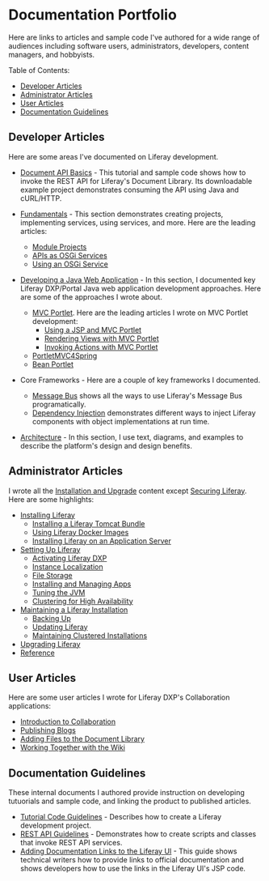 # Documentation Portfolio

Here are links to articles and sample code I've authored for a wide range of audiences including software users, administrators, developers, content managers, and hobbyists.

Table of Contents:

* [Developer Articles](#developer-articles)
* [Administrator Articles](#administrator-articles)
* [User Articles](#user-articles)
* [Documentation Guidelines](#documentation-guidelines)

## Developer Articles

Here are some areas I've documented on Liferay development.

* [Document API Basics](https://learn.liferay.com/dxp/latest/en/content-authoring-and-management/documents-and-media/developer-guide/document-api-basics.html) - This tutorial and sample code shows how to invoke the REST API for Liferay's Document Library. Its downloadable example project demonstrates consuming the API using Java and cURL/HTTP.

* [Fundamentals](https://learn.liferay.com/dxp/latest/en/liferay-internals/fundamentals.html) - This section demonstrates creating projects, implementing services, using services, and more. Here are the leading articles:
    * [Module Projects](https://learn.liferay.com/dxp/latest/en/liferay-internals/fundamentals/module-projects.html)
    * [APIs as OSGi Services](https://learn.liferay.com/dxp/latest/en/liferay-internals/fundamentals/apis-as-osgi-services.html)
    * [Using an OSGi Service](https://learn.liferay.com/dxp/latest/en/liferay-internals/fundamentals/using-an-osgi-service.html)

* [Developing a Java Web Application](https://learn.liferay.com/dxp/latest/en/building-applications/developing-a-java-web-application.html) - In this section, I documented key Liferay DXP/Portal Java web application development approaches. Here are some of the approaches I wrote about.
    * [MVC Portlet](https://learn.liferay.com/dxp/latest/en/building-applications/developing-a-java-web-application/using-mvc.html). Here are the leading articles I wrote on MVC Portlet development:
        * [Using a JSP and MVC Portlet](https://learn.liferay.com/dxp/latest/en/building-applications/developing-a-java-web-application/using-mvc/using-a-jsp-and-mvc-portlet.html)
        * [Rendering Views with MVC Portlet](https://learn.liferay.com/dxp/latest/en/building-applications/developing-a-java-web-application/using-mvc/rendering-views-with-mvc-portlet.html)
        * [Invoking Actions with MVC Portlet](https://learn.liferay.com/dxp/latest/en/building-applications/developing-a-java-web-application/using-mvc/invoking-actions-with-mvc-portlet.html)
    * [PortletMVC4Spring](https://help.liferay.com/hc/en-us/articles/360029850931-PortletMVC4Spring)
    * [Bean Portlet](https://help.liferay.com/hc/en-us/articles/360028708752-Bean-Portlet)  

* Core Frameworks - Here are a couple of key frameworks I documented.
    * [Message Bus](https://learn.liferay.com/dxp/latest/en/building-applications/core-frameworks/message-bus.html) shows all the ways to use Liferay's Message Bus programatically.
    * [Dependency Injection](https://help.liferay.com/hc/en-us/articles/360029045891-Introduction-to-Dependency-Injection) demonstrates different ways to inject Liferay components with object implementations at run time.

* [Architecture](https://learn.liferay.com/dxp/latest/en/liferay-internals/architecture.html) - In this section, I use  text, diagrams, and examples to describe the platform's design and design benefits.

## Administrator Articles

I wrote all the [Installation and Upgrade](https://learn.liferay.com/dxp/latest/en/installation-and-upgrades.html) content except [Securing Liferay](https://learn.liferay.com/dxp/latest/en/installation-and-upgrades/securing-liferay.html). Here are some highlights:

* [Installing Liferay](https://learn.liferay.com/dxp/latest/en/installation-and-upgrades/installing-liferay.html)
    * [Installing a Liferay Tomcat Bundle](https://learn.liferay.com/dxp/latest/en/installation-and-upgrades/installing-liferay/installing-a-liferay-tomcat-bundle.html)
    * [Using Liferay Docker Images](https://learn.liferay.com/dxp/latest/en/installation-and-upgrades/installing-liferay/using-liferay-docker-images.html)
    * [Installing Liferay on an Application Server](https://learn.liferay.com/dxp/latest/en/installation-and-upgrades/installing-liferay/installing-liferay-on-an-application-server.html)
* [Setting Up Liferay](https://learn.liferay.com/dxp/latest/en/installation-and-upgrades/setting-up-liferay.html)
    * [Activating Liferay DXP](https://learn.liferay.com/dxp/latest/en/installation-and-upgrades/setting-up-liferay/activating-liferay-dxp.html)
    * [Instance Localization](https://learn.liferay.com/dxp/latest/en/installation-and-upgrades/setting-up-liferay/initial-instance-localization.html)
    * [File Storage](https://learn.liferay.com/dxp/latest/en/system-administration/file-storage.html)
    * [Installing and Managing Apps](https://learn.liferay.com/dxp/latest/en/system-administration/installing-and-managing-apps.html)
    * [Tuning the JVM](https://learn.liferay.com/dxp/latest/en/installation-and-upgrades/setting-up-liferay/tuning-your-jvm.html)
    * [Clustering for High Availability](https://learn.liferay.com/dxp/latest/en/installation-and-upgrades/setting-up-liferay/clustering-for-high-availability.html)
* [Maintaining a Liferay Installation](https://learn.liferay.com/dxp/latest/en/installation-and-upgrades/maintaining-a-liferay-installation.html)
    * [Backing Up](https://learn.liferay.com/dxp/latest/en/installation-and-upgrades/maintaining-a-liferay-installation/backing-up.html)
    * [Updating Liferay](https://learn.liferay.com/dxp/latest/en/installation-and-upgrades/maintaining-a-liferay-installation/updating-liferay.html)
    * [Maintaining Clustered Installations](https://learn.liferay.com/dxp/latest/en/installation-and-upgrades/maintaining-a-liferay-installation/maintaining-clustered-installations.html)
* [Upgrading Liferay](https://learn.liferay.com/dxp/latest/en/installation-and-upgrades/upgrading-liferay.html)
* [Reference](https://learn.liferay.com/dxp/latest/en/installation-and-upgrades/upgrading-liferay/reference.html)

## User Articles

Here are some user articles I wrote for Liferay DXP's Collaboration applications:

* [Introduction to Collaboration](https://help.liferay.com/hc/en-us/articles/360017876112-Introduction-to-Collaboration)
* [Publishing Blogs](https://help.liferay.com/hc/en-us/articles/360018155771-Publishing-Blogs)
* [Adding Files to the Document Library](https://help.liferay.com/hc/en-us/articles/360017876152-Adding-Files-to-a-Document-Library)
* [Working Together with the Wiki](https://help.liferay.com/hc/en-us/articles/360018155811-Working-Together-with-the-Wiki)

## Documentation Guidelines

These internal documents I authored provide instruction on developing tutuorials and sample code, and linking the product to published articles.

* [Tutorial Code Guidelines](https://github.com/jhinkey/liferay-learn/blob/master/readme/TUTORIAL_CODE_GUIDELINES.md) - Describes how to create a Liferay development project.
* [REST API Guidelines](https://github.com/jhinkey/liferay-learn/blob/master/readme/REST_API_PROJECT_GUIDELINES.md) - Demonstrates how to create scripts and classes that invoke REST API services.
* [Adding Documentation Links to the Liferay UI](https://github.com/liferay/liferay-portal/blob/master/learn-resources/README.markdown) - This guide shows technical writers how to provide links to official documentation and shows developers how to use the links in the Liferay UI's JSP code.